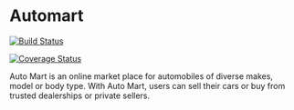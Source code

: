 # Automart

[![Build Status](https://travis-ci.org/jsbuddy/automart.svg?branch=develop)](https://travis-ci.org/jsbuddy/automart)

[![Coverage Status](https://coveralls.io/repos/github/jsbuddy/automart/badge.svg?branch=ft-travis-ci-coveralls-166465004)](https://coveralls.io/github/jsbuddy/automart?branch=ft-travis-ci-coveralls-166465004)

Auto Mart is an online market place for automobiles of diverse makes, model or body type. With Auto Mart, users can sell their cars or buy from trusted dealerships or private sellers.
